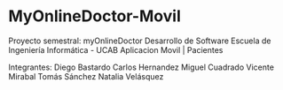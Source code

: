 # MyOnlineDoctor-Movil

Proyecto semestral: myOnlineDoctor Desarrollo de Software Escuela de Ingeniería Informática - UCAB
Aplicacion Movil | Pacientes

Integrantes:
Diego Bastardo
Carlos Hernandez
Miguel Cuadrado
Vicente Mirabal
Tomás Sánchez
Natalia Velásquez

